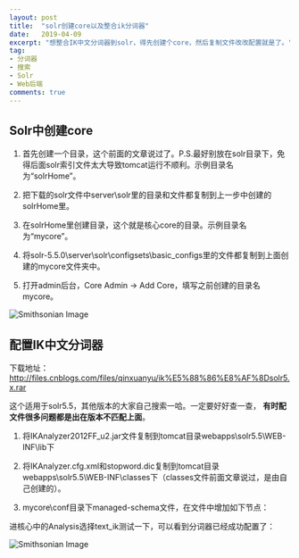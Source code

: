 ```yaml
---
layout: post
title:  "solr创建core以及整合ik分词器"
date:   2019-04-09
excerpt: "想整合IK中文分词器到solr，得先创建个core，然后复制文件改改配置就是了。"
tag:
- 分词器
- 搜索
- Solr
- Web后端
comments: true
---
```


## Solr中创建core

1. 首先创建一个目录，这个前面的文章说过了。P.S.最好别放在solr目录下，免得后面solr索引文件太大导致tomcat运行不顺利。示例目录名为“solrHome”。

2. 把下载的solr文件中server\solr里的目录和文件都复制到上一步中创建的solrHome里。

3. 在solrHome里创建目录，这个就是核心core的目录。示例目录名为“mycore”。

4. 将solr-5.5.0\server\solr\configsets\basic_configs里的文件都复制到上面创建的mycore文件夹中。

5. 打开admin后台，Core Admin -> Add Core，填写之前创建的目录名mycore。

![Smithsonian Image](https://yawwq.github.io/assets/img/solr创建core以及整合ik分词器/1.png)

## 配置IK中文分词器

下载地址：http://files.cnblogs.com/files/qinxuanyu/ik%E5%88%86%E8%AF%8Dsolr5.x.rar

这个适用于solr5.5，其他版本的大家自己搜索一哈。一定要好好查一查，
**有时配文件很多问题都是出在版本不匹配上面**。

1. 将IKAnalyzer2012FF_u2.jar文件复制到tomcat目录webapps\solr5.5\WEB-INF\lib下

2. 将IKAnalyzer.cfg.xml和stopword.dic复制到tomcat目录webapps\solr5.5\WEB-INF\classes下（classes文件前面文章说过，是由自己创建的）。

3. mycore\conf目录下managed-schema文件，在文件中增加如下节点：


	<field name="solrname" type="text_ik" indexed="true" stored="true" omitNorms="true"/>

	<fieldType name="text_ik" class="solr.TextField">
	    <analyzer class="org.wltea.analyzer.lucene.IKAnalyzer"/>
	</fieldType>

进核心中的Analysis选择text_ik测试一下，可以看到分词器已经成功配置了：

![Smithsonian Image](https://yawwq.github.io/assets/img/solr创建core以及整合ik分词器/2.png)